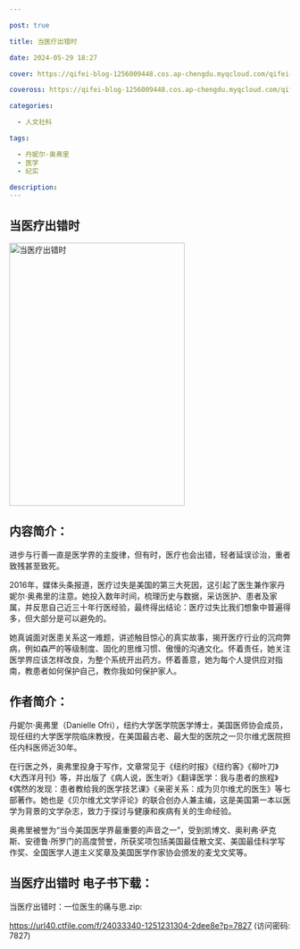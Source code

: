 ```yaml
---

post: true

title: 当医疗出错时

date: 2024-05-29 18:27

cover: https://qifei-blog-1256009448.cos.ap-chengdu.myqcloud.com/qifei-blog/653a6de3c458853aef85a710.jpg

coveross: https://qifei-blog-1256009448.cos.ap-chengdu.myqcloud.com/qifei-blog/653a6de3c458853aef85a710.jpg

categories:

  - 人文社科

tags:

  - 丹妮尔·奥弗里
  - 医学
  - 纪实

description:
---
```


## 当医疗出错时
<img alt="当医疗出错时 " class="aligncenter loading" data-was-processed="true" decoding="async" fetchpriority="high" height="471" src="https://qifei-blog-1256009448.cos.ap-chengdu.myqcloud.com/qifei-blog/653a6de3c458853aef85a710.jpg " style="cursor: zoom-in;" width="314"/>

## 内容简介：

进步与行善一直是医学界的主旋律，但有时，医疗也会出错，轻者延误诊治，重者致残甚至致死。

2016年，媒体头条报道，医疗过失是美国的第三大死因，这引起了医生兼作家丹妮尔·奥弗里的注意。她投入数年时间，梳理历史与数据，采访医护、患者及家属，并反思自己近三十年行医经验，最终得出结论：医疗过失比我们想象中普遍得多，但大部分是可以避免的。

她真诚面对医患关系这一难题，讲述触目惊心的真实故事，揭开医疗行业的沉疴弊病，例如森严的等级制度、固化的思维习惯、傲慢的沟通文化。怀着责任，她关注医学界应该怎样改良，为整个系统开出药方。怀着善意，她为每个人提供应对指南，教患者如何保护自己，教你我如何保护家人。

## 作者简介：

丹妮尔·奥弗里（Danielle Ofri），纽约大学医学院医学博士，美国医师协会成员，现任纽约大学医学院临床教授，在美国最古老、最大型的医院之一贝尔维尤医院担任内科医师近30年。

在行医之外，奥弗里投身于写作，文章常见于《纽约时报》《纽约客》《柳叶刀》《大西洋月刊》等，并出版了《病人说，医生听》《翻译医学：我与患者的旅程》《偶然的发现：患者教给我的医学技艺课》《亲密关系：成为贝尔维尤的医生》等七部著作。她也是《贝尔维尤文学评论》的联合创办人兼主编，这是美国第一本以医学为背景的文学杂志，致力于探讨与健康和疾病有关的生命经验。

奥弗里被誉为“当今美国医学界最重要的声音之一”，受到凯博文、奥利弗·萨克斯、安德鲁·所罗门的高度赞誉，所获奖项包括美国最佳散文奖、美国最佳科学写作奖、全国医学人道主义奖章及美国医学作家协会颁发的麦戈文奖等。

## 当医疗出错时 电子书下载：

当医疗出错时：一位医生的痛与思.zip: 

https://url40.ctfile.com/f/24033340-1251231304-2dee8e?p=7827 (访问密码: 7827)
